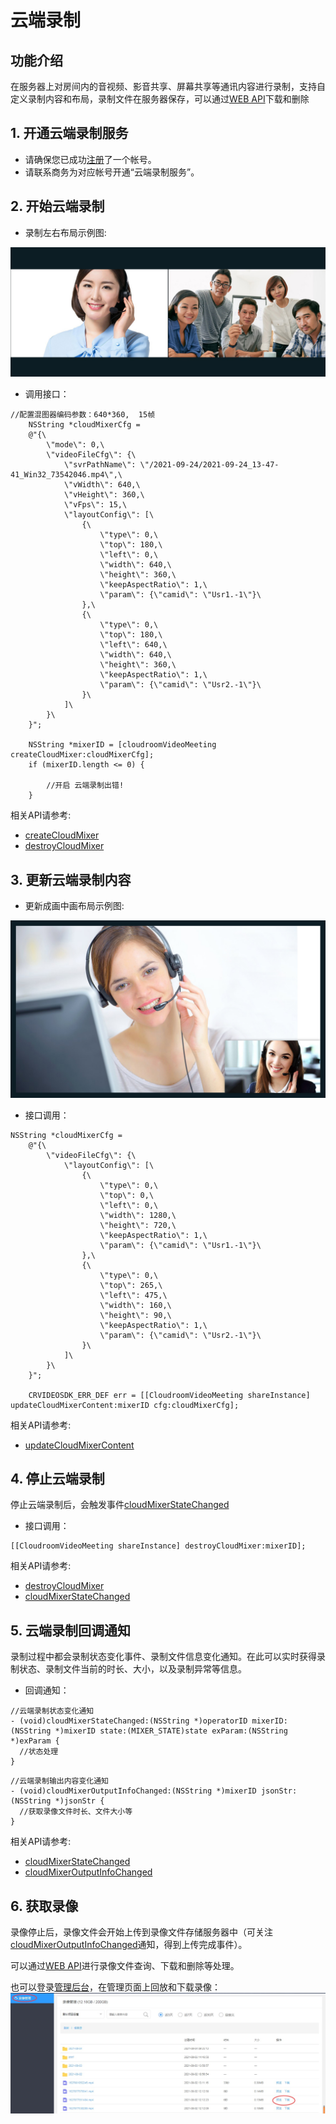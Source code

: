 # 云端录制

## 功能介绍

在服务器上对房间内的音视频、影音共享、屏幕共享等通讯内容进行录制，支持自定义录制内容和布局，录制文件在服务器保存，可以通过[WEB API](/sdk/document/netdisk/netdisk_query?platform=serverside)下载和删除


<h2 id=record_enbale> 1. 开通云端录制服务</h2>

- 请确保您已成功[注册](https://sdk.cloudroom.com/mgr_sdk/register.html)了一个帐号。</br>
- 请联系商务为对应帐号开通“云端录制服务”。

<h2 id=CreateMixer>2. 开始云端录制</h2>

- 录制左右布局示例图:

![左右布局示例图](./images/layout_2.jpg)

- 调用接口：

```  oc
//配置混图器编码参数：640*360,  15帧
    NSString *cloudMixerCfg =
    @"{\
        \"mode\": 0,\
        \"videoFileCfg\": {\
            \"svrPathName\": \"/2021-09-24/2021-09-24_13-47-41_Win32_73542046.mp4\",\
            \"vWidth\": 640,\
            \"vHeight\": 360,\
            \"vFps\": 15,\
            \"layoutConfig\": [\
                {\
                    \"type\": 0,\
                    \"top\": 180,\
                    \"left\": 0,\
                    \"width\": 640,\
                    \"height\": 360,\
                    \"keepAspectRatio\": 1,\
                    \"param\": {\"camid\": \"Usr1.-1\"}\
                },\
                {\
                    \"type\": 0,\
                    \"top\": 180,\
                    \"left\": 640,\
                    \"width\": 640,\
                    \"height\": 360,\
                    \"keepAspectRatio\": 1,\
                    \"param\": {\"camid\": \"Usr2.-1\"}\
                }\
            ]\
        }\
    }";
    
    NSString *mixerID = [cloudroomVideoMeeting createCloudMixer:cloudMixerCfg];
    if (mixerID.length <= 0) {

        //开启 云端录制出错!
    }
```

相关API请参考:
+ [createCloudMixer](Apis.md#createCloudMixer)
+ [destroyCloudMixer](Apis.md#destroyCloudMixer)

<h2 id=update>3. 更新云端录制内容</h2>

- 更新成画中画布局示例图:

![画中画布局示例图](./images/layout_overlap.jpg)

- 接口调用：

```oc
NSString *cloudMixerCfg =
    @"{\
        \"videoFileCfg\": {\
            \"layoutConfig\": [\
                {\
                    \"type\": 0,\
                    \"top\": 0,\
                    \"left\": 0,\
                    \"width\": 1280,\
                    \"height\": 720,\
                    \"keepAspectRatio\": 1,\
                    \"param\": {\"camid\": \"Usr1.-1\"}\
                },\
                {\
                    \"type\": 0,\
                    \"top\": 265,\
                    \"left\": 475,\
                    \"width\": 160,\
                    \"height\": 90,\
                    \"keepAspectRatio\": 1,\
                    \"param\": {\"camid\": \"Usr2.-1\"}\
                }\
            ]\
        }\
    }";

    CRVIDEOSDK_ERR_DEF err = [[CloudroomVideoMeeting shareInstance] updateCloudMixerContent:mixerID cfg:cloudMixerCfg];
```

相关API请参考:
+  [updateCloudMixerContent](Apis.md#updateCloudMixerContent)

<h2 id=record_stopSvrMixer>4. 停止云端录制</h2>

停止云端录制后，会触发事件[cloudMixerStateChanged](Apis.md#cloudMixerStateChanged)

- 接口调用：
```oc
[[CloudroomVideoMeeting shareInstance] destroyCloudMixer:mixerID];
```

相关API请参考:
+ [destroyCloudMixer](Apis.md#destroyCloudMixer)</br>
+ [cloudMixerStateChanged](Apis.md#cloudMixerStateChanged)


<h2 id=record_callBack>5. 云端录制回调通知</h2>

录制过程中都会录制状态变化事件、录制文件信息变化通知。在此可以实时获得录制状态、录制文件当前的时长、大小，以及录制异常等信息。

- 回调通知：

```oc
//云端录制状态变化通知
- (void)cloudMixerStateChanged:(NSString *)operatorID mixerID:(NSString *)mixerID state:(MIXER_STATE)state exParam:(NSString *)exParam {
  //状态处理
}

```

```oc
//云端录制输出内容变化通知
- (void)cloudMixerOutputInfoChanged:(NSString *)mixerID jsonStr:(NSString *)jsonStr {
  //获取录像文件时长、文件大小等
}
```


相关API请参考:
+ [cloudMixerStateChanged](Apis.md#cloudMixerStateChanged)
+ [cloudMixerOutputInfoChanged](Apis.md#cloudMixerOutputInfoChanged)

<h2 id=record_getFile>6. 获取录像</h2>

录像停止后，录像文件会开始上传到录像文件存储服务器中（可关注[cloudMixerOutputInfoChanged](Apis.md#cloudMixerOutputInfoChanged)通知，得到上传完成事件）。 

可以通过[WEB API](/sdk/document/netdisk/netdisk_query?platform=serverside)进行录像文件查询、下载和删除等处理。

也可以登录[管理后台](https://sdk.cloudroom.com/mgr_sdk/)，在管理页面上回放和下载录像：
![recordMgr](./images/recordMgr.jpg)

